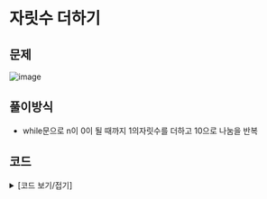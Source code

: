 # 자릿수 더하기

## 문제

![image](https://github.com/Employment-Study/Algorithm_Study/assets/44068819/3cd22ff9-a1ab-43da-a36f-4c34d8c2fb0a)

## 풀이방식

- while문으로 n이 0이 될 때까지 1의자릿수를 더하고 10으로 나눔을 반복

## 코드

<details>
<summary>
[코드 보기/접기]
</summary>

```java
// 자릿수 더하기
import java.util.*;

public class Solution {
	public int solution(int n) {
		int answer = 0;
		
		while(n!=0) {
			answer += n%10;
			n/=10;
		}
		
		return answer;
	}
}

```

</details>
